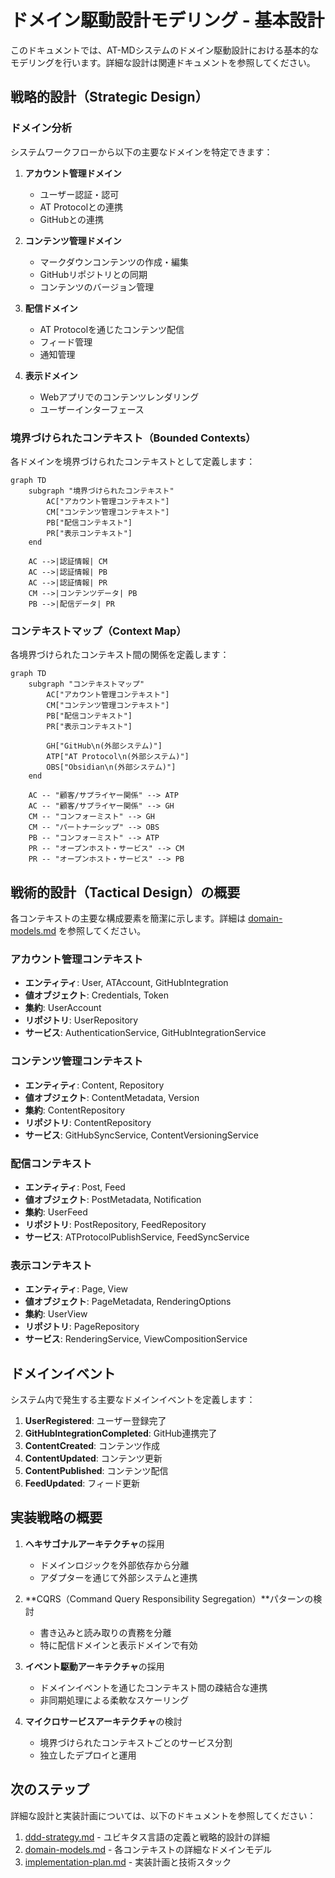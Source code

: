 # ドメイン駆動設計モデリング - 基本設計

このドキュメントでは、AT-MDシステムのドメイン駆動設計における基本的なモデリングを行います。詳細な設計は関連ドキュメントを参照してください。

## 戦略的設計（Strategic Design）

### ドメイン分析

システムワークフローから以下の主要なドメインを特定できます：

1. **アカウント管理ドメイン**
   - ユーザー認証・認可
   - AT Protocolとの連携
   - GitHubとの連携

2. **コンテンツ管理ドメイン**
   - マークダウンコンテンツの作成・編集
   - GitHubリポジトリとの同期
   - コンテンツのバージョン管理

3. **配信ドメイン**
   - AT Protocolを通じたコンテンツ配信
   - フィード管理
   - 通知管理

4. **表示ドメイン**
   - Webアプリでのコンテンツレンダリング
   - ユーザーインターフェース

### 境界づけられたコンテキスト（Bounded Contexts）

各ドメインを境界づけられたコンテキストとして定義します：

```mermaid
graph TD
    subgraph "境界づけられたコンテキスト"
        AC["アカウント管理コンテキスト"]
        CM["コンテンツ管理コンテキスト"]
        PB["配信コンテキスト"]
        PR["表示コンテキスト"]
    end
    
    AC -->|認証情報| CM
    AC -->|認証情報| PB
    AC -->|認証情報| PR
    CM -->|コンテンツデータ| PB
    PB -->|配信データ| PR
```

### コンテキストマップ（Context Map）

各境界づけられたコンテキスト間の関係を定義します：

```mermaid
graph TD
    subgraph "コンテキストマップ"
        AC["アカウント管理コンテキスト"]
        CM["コンテンツ管理コンテキスト"]
        PB["配信コンテキスト"]
        PR["表示コンテキスト"]
        
        GH["GitHub\n(外部システム)"]
        ATP["AT Protocol\n(外部システム)"]
        OBS["Obsidian\n(外部システム)"]
    end
    
    AC -- "顧客/サプライヤー関係" --> ATP
    AC -- "顧客/サプライヤー関係" --> GH
    CM -- "コンフォーミスト" --> GH
    CM -- "パートナーシップ" --> OBS
    PB -- "コンフォーミスト" --> ATP
    PR -- "オープンホスト・サービス" --> CM
    PR -- "オープンホスト・サービス" --> PB
```

## 戦術的設計（Tactical Design）の概要

各コンテキストの主要な構成要素を簡潔に示します。詳細は [domain-models.md](./domain-models.md) を参照してください。

### アカウント管理コンテキスト

- **エンティティ**: User, ATAccount, GitHubIntegration
- **値オブジェクト**: Credentials, Token
- **集約**: UserAccount
- **リポジトリ**: UserRepository
- **サービス**: AuthenticationService, GitHubIntegrationService

### コンテンツ管理コンテキスト

- **エンティティ**: Content, Repository
- **値オブジェクト**: ContentMetadata, Version
- **集約**: ContentRepository
- **リポジトリ**: ContentRepository
- **サービス**: GitHubSyncService, ContentVersioningService

### 配信コンテキスト

- **エンティティ**: Post, Feed
- **値オブジェクト**: PostMetadata, Notification
- **集約**: UserFeed
- **リポジトリ**: PostRepository, FeedRepository
- **サービス**: ATProtocolPublishService, FeedSyncService

### 表示コンテキスト

- **エンティティ**: Page, View
- **値オブジェクト**: PageMetadata, RenderingOptions
- **集約**: UserView
- **リポジトリ**: PageRepository
- **サービス**: RenderingService, ViewCompositionService

## ドメインイベント

システム内で発生する主要なドメインイベントを定義します：

1. **UserRegistered**: ユーザー登録完了
2. **GitHubIntegrationCompleted**: GitHub連携完了
3. **ContentCreated**: コンテンツ作成
4. **ContentUpdated**: コンテンツ更新
5. **ContentPublished**: コンテンツ配信
6. **FeedUpdated**: フィード更新

## 実装戦略の概要

1. **ヘキサゴナルアーキテクチャ**の採用
   - ドメインロジックを外部依存から分離
   - アダプターを通じて外部システムと連携

2. **CQRS（Command Query Responsibility Segregation）**パターンの検討
   - 書き込みと読み取りの責務を分離
   - 特に配信ドメインと表示ドメインで有効

3. **イベント駆動アーキテクチャ**の採用
   - ドメインイベントを通じたコンテキスト間の疎結合な連携
   - 非同期処理による柔軟なスケーリング

4. **マイクロサービスアーキテクチャ**の検討
   - 境界づけられたコンテキストごとのサービス分割
   - 独立したデプロイと運用

## 次のステップ

詳細な設計と実装計画については、以下のドキュメントを参照してください：

1. [ddd-strategy.md](./ddd-strategy.md) - ユビキタス言語の定義と戦略的設計の詳細
2. [domain-models.md](./domain-models.md) - 各コンテキストの詳細なドメインモデル
3. [implementation-plan.md](./implementation-plan.md) - 実装計画と技術スタック 